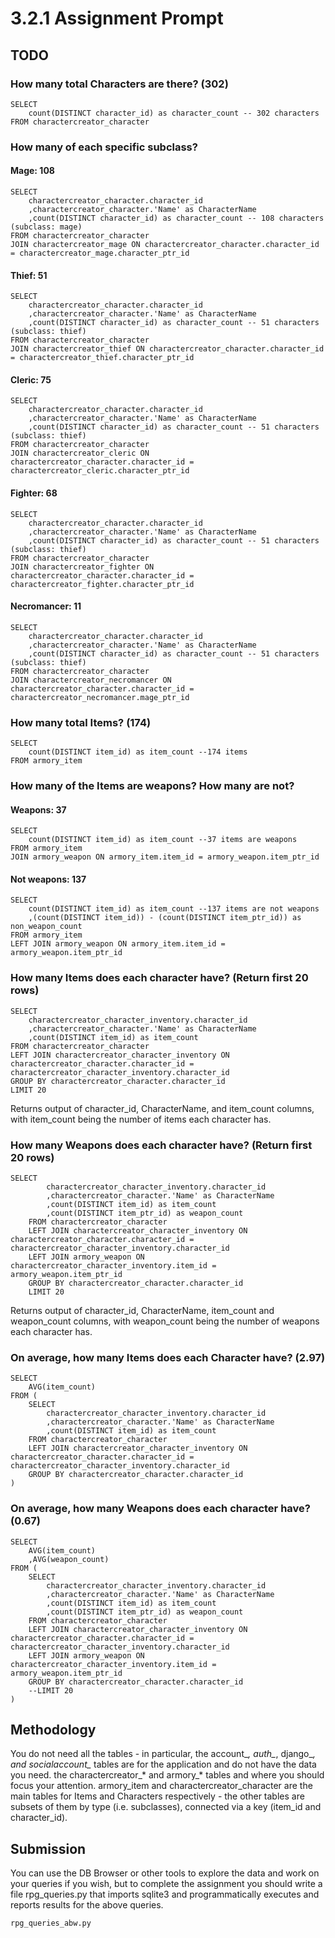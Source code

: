 # 3.2.1 Assignment Prompt

## TODO

### How many total Characters are there? (302)

```
SELECT 
	count(DISTINCT character_id) as character_count -- 302 characters
FROM charactercreator_character
```

### How many of each specific subclass?

#### Mage: 108
```
SELECT 
	charactercreator_character.character_id
	,charactercreator_character.'Name' as CharacterName
	,count(DISTINCT character_id) as character_count -- 108 characters (subclass: mage)
FROM charactercreator_character
JOIN charactercreator_mage ON charactercreator_character.character_id = charactercreator_mage.character_ptr_id
```
#### Thief: 51
```
SELECT 
	charactercreator_character.character_id
	,charactercreator_character.'Name' as CharacterName
	,count(DISTINCT character_id) as character_count -- 51 characters (subclass: thief)
FROM charactercreator_character
JOIN charactercreator_thief ON charactercreator_character.character_id = charactercreator_thief.character_ptr_id
```
#### Cleric: 75
```
SELECT 
	charactercreator_character.character_id
	,charactercreator_character.'Name' as CharacterName
	,count(DISTINCT character_id) as character_count -- 51 characters (subclass: thief)
FROM charactercreator_character
JOIN charactercreator_cleric ON charactercreator_character.character_id = charactercreator_cleric.character_ptr_id
```
#### Fighter: 68
```
SELECT 
	charactercreator_character.character_id
	,charactercreator_character.'Name' as CharacterName
	,count(DISTINCT character_id) as character_count -- 51 characters (subclass: thief)
FROM charactercreator_character
JOIN charactercreator_fighter ON charactercreator_character.character_id = charactercreator_fighter.character_ptr_id
```
#### Necromancer: 11
```
SELECT 
	charactercreator_character.character_id
	,charactercreator_character.'Name' as CharacterName
	,count(DISTINCT character_id) as character_count -- 51 characters (subclass: thief)
FROM charactercreator_character
JOIN charactercreator_necromancer ON charactercreator_character.character_id = charactercreator_necromancer.mage_ptr_id
```

### How many total Items? (174)
```
SELECT
	count(DISTINCT item_id) as item_count --174 items
FROM armory_item
```

### How many of the Items are weapons? How many are not?

#### Weapons: 37
```
SELECT
	count(DISTINCT item_id) as item_count --37 items are weapons
FROM armory_item
JOIN armory_weapon ON armory_item.item_id = armory_weapon.item_ptr_id
```
#### Not weapons: 137
```
SELECT
	count(DISTINCT item_id) as item_count --137 items are not weapons
	,(count(DISTINCT item_id)) - (count(DISTINCT item_ptr_id)) as non_weapon_count
FROM armory_item
LEFT JOIN armory_weapon ON armory_item.item_id = armory_weapon.item_ptr_id
```

### How many Items does each character have? (Return first 20 rows)
```
SELECT
	charactercreator_character_inventory.character_id
	,charactercreator_character.'Name' as CharacterName
	,count(DISTINCT item_id) as item_count 
FROM charactercreator_character
LEFT JOIN charactercreator_character_inventory ON charactercreator_character.character_id = charactercreator_character_inventory.character_id
GROUP BY charactercreator_character.character_id
LIMIT 20
```
Returns output of character_id, CharacterName, and item_count columns,
with item_count being the number of items each character has.

### How many Weapons does each character have? (Return first 20 rows)
```
SELECT
		charactercreator_character_inventory.character_id
		,charactercreator_character.'Name' as CharacterName
		,count(DISTINCT item_id) as item_count
		,count(DISTINCT item_ptr_id) as weapon_count 
	FROM charactercreator_character
	LEFT JOIN charactercreator_character_inventory ON charactercreator_character.character_id = charactercreator_character_inventory.character_id
	LEFT JOIN armory_weapon ON charactercreator_character_inventory.item_id = armory_weapon.item_ptr_id
	GROUP BY charactercreator_character.character_id
	LIMIT 20
```
Returns output of character_id, CharacterName, item_count and  weapon_count
columns, with weapon_count being the number of weapons each character has.
 
### On average, how many Items does each Character have? (2.97)
```
SELECT
	AVG(item_count)
FROM (
	SELECT
		charactercreator_character_inventory.character_id
		,charactercreator_character.'Name' as CharacterName
		,count(DISTINCT item_id) as item_count 
	FROM charactercreator_character
	LEFT JOIN charactercreator_character_inventory ON charactercreator_character.character_id = charactercreator_character_inventory.character_id
	GROUP BY charactercreator_character.character_id
)
```
 
### On average, how many Weapons does each character have? (0.67)
```
SELECT
	AVG(item_count)
	,AVG(weapon_count)
FROM (
	SELECT
		charactercreator_character_inventory.character_id
		,charactercreator_character.'Name' as CharacterName
		,count(DISTINCT item_id) as item_count
		,count(DISTINCT item_ptr_id) as weapon_count 
	FROM charactercreator_character
	LEFT JOIN charactercreator_character_inventory ON charactercreator_character.character_id = charactercreator_character_inventory.character_id
	LEFT JOIN armory_weapon ON charactercreator_character_inventory.item_id = armory_weapon.item_ptr_id
	GROUP BY charactercreator_character.character_id
	--LIMIT 20
)
```

## Methodology

You do not need all the tables - in particular, the account_*, auth_*, django_*, and socialaccount_* tables are for the application and do not have the data you need. the charactercreator_* and armory_* tables and where you should focus your attention. armory_item and charactercreator_character are the main tables for Items and Characters respectively - the other tables are subsets of them by type (i.e. subclasses), connected via a key (item_id and character_id).

## Submission

You can use the DB Browser or other tools to explore the data and work on your queries if you wish, but to complete the assignment you should write a file rpg_queries.py that imports sqlite3 and programmatically executes and reports results for the above queries.

``` py
rpg_queries_abw.py
```

